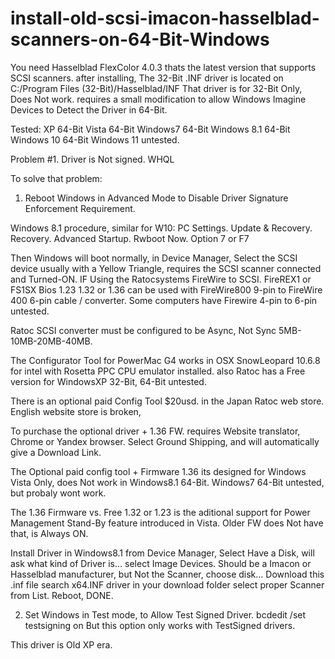 # install-old-scsi-imacon-hasselblad-scanners-on-64-Bit-Windows

You need Hasselblad FlexColor 4.0.3 thats the latest version that supports SCSI scanners.
after installing,
The 32-Bit .INF driver is located on C:/Program Files (32-Bit)/Hasselblad/INF
That driver is for 32-Bit Only, Does Not work.
requires a small modification to allow Windows Imagine Devices to Detect the Driver in 64-Bit. 

Tested:
XP 64-Bit
Vista 64-Bit
Windows7 64-Bit
Windows 8.1 64-Bit
Windows 10 64-Bit
Windows 11 untested.

Problem #1.
Driver is Not signed. WHQL

To solve that problem:
1. Reboot Windows in Advanced Mode to Disable Driver Signature Enforcement Requirement.

Windows 8.1 procedure, similar for W10:
PC Settings.
Update & Recovery.
Recovery.
Advanced Startup.
Rwboot Now.
Option 7 or F7

Then Windows will boot normally,
in Device Manager,
Select the SCSI device usually with a Yellow Triangle,
requires the SCSI scanner connected and Turned-ON.
IF Using the Ratocsystems FireWire to SCSI.
FireREX1 or FS1SX
Bios 1.23 1.32 or 1.36
can be used with FireWire800 9-pin to FireWire 400 6-pin cable / converter.
Some computers have Firewire 4-pin to 6-pin untested.

Ratoc SCSI converter must be configured to be Async, Not Sync 5MB-10MB-20MB-40MB.

The Configurator Tool for PowerMac G4 works in OSX SnowLeopard 10.6.8 for intel with Rosetta PPC CPU emulator installed.
also Ratoc has a Free version for WindowsXP 32-Bit, 64-Bit untested.

There is an optional paid Config Tool $20usd. in the Japan Ratoc web store. 
English website store is broken,

To purchase the optional driver + 1.36 FW.
requires Website translator, Chrome or Yandex browser.
Select Ground Shipping, and will automatically give a Download Link.

The Optional paid config tool + Firmware 1.36 its designed for Windows Vista Only, 
does Not work in Windows8.1 64-Bit.
Windows7 64-Bit untested, but probaly wont work.

The 1.36 Firmware vs. Free 1.32 or 1.23 is the aditional support for Power Management Stand-By feature introduced in Vista.
Older FW does Not have that, is Always ON.

Install Driver in Windows8.1 from Device Manager,
Select Have a Disk,
will ask what kind of Driver is...
select Image Devices.
Should be a Imacon or Hasselblad manufacturer, but Not the Scanner,
choose disk...
Download this .inf file
search x64.INF driver in your download folder
select proper Scanner from List.
Reboot,
DONE.


2. Set Windows in Test mode, to Allow Test Signed Driver.
bcdedit /set testsigning on
But this option only works with TestSigned drivers.

This driver is Old XP era.



